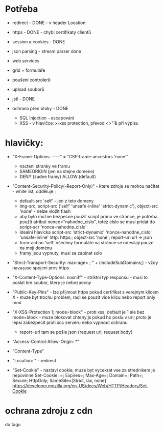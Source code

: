 # Potřeba

* redirect - DONE - v header Location:
* https - DONE - chybí certifikaty clientů
* session a cookies - DONE

* json parsing - stream parser done

* web services
* grid + formuláře
* poušení controlerů
* upload souborů
* jstl - DONE
* ochrana před útoky - DONE
	* SQL Injection - escapování
	* XSS - v hlavičce: x-xss protection, převod <>"'& při výpisu
		
# hlavičky:
* "X-Frame-Options: ----" = "CSP:frame-ancestors 'none'"	
   - nacteni stranky ve framu
   - SAMEORIGIN (jen na stejne domene)
   - DENY (zadne framy) ALLOW (default)
* "Content-Security-Policy(-Report-Only)" - ktere zdroje se mohou načitat - white list, odděluje ;
	- default-src 'self' - jen z teto domeny
	- img-src, script-src ('self' 'unsafe-inline' 'strict-dynamic'), object-src 'none' - nelze vložit flash
	- aby bylo možne bezpečne použit script primo ve strance, je potřeba použít atribut nonce="nahodne_cislo", totez cislo se musi pridat do script-scr 'nonce-nahodne_cislo'
	- idealni hlavicka
		script-src 'strict-dynamic' 'nonce-nahodne_cislo' 'unsafe-inline' http: https:; object-src 'none'; report-uri url -> json
	- form-action 'self' všechny formuláře na stránce se odesílají pouze na mojí doménu
	- framy jsou vypnuty, musí se zapinat solo
* "Strict-Transport-Security: max-age= ; " + (includeSubDomains;) - vždy navazase spojeni pres https
* "X-Content-Type-Options: nosniff" - striktni typ responsu - musi to poslat ten soubor, ktery je nebezpecny
* "Public-Key-Pins" - lze přijmout https pokud certifikat s verejnym klicem X - muze byt trochu problem, radi se pouzit vice klicu nebo report only mod
* "X-XSS-Protection 1; mode=block" - proti xss, default je 1 ale bez mode=block - muze blokovat chteny js pokud ho poslu v url; proto je lepsi zabezpecit proti xcc serveru nebo vypnout ochranu
	+ report=url tam se pošle json {request url, request body}

* "Access-Control-Allow-Origin: *"
* "Content-Type"
* "Location: " - redirect

* "Set-Cookie" - nastavi cookie, muze byt vycekrat vse za strednikem je nepovinne
	Set-Cookie: <cookie-name>=<cookie-value>; Expires=<date>; Max-Age=<non-zero-digit>; Domain=<domain-value>; Path=<path-value>; Secure; HttpOnly; SameSite=[Strict, lax, none]
		https://developer.mozilla.org/en-US/docs/Web/HTTP/Headers/Set-Cookie


# ochrana zdroju z cdn
do tagu <script src="..." integrity="--hash--" crossorigin="anonymous"> - pro script a link
- crossorigin: kdo o soubor zada, pridava hlavicku do poradavku, anonymous - nepridavaji se cookies, certs,...

do cookies httponly (pak nejdou ukrast session cookies - nema k ni pristup js, ale jen protokol http) a secure - ??

# PDF
https://www.baeldung.com/pdf-conversions-java

```java
	public static void main(String[] args) throws IOException {
		Document document = new Document();
	    
	    Text.read((bw)->{
	    	PdfWriter writer;
			try {
				writer = PdfWriter.getInstance(document, new FileOutputStream("templating/html.pdf"));
			} catch (DocumentException e) {
				throw new RuntimeException(e);
			}
	    	document.open();
		    XMLWorkerHelper.getInstance().parseXHtml(writer, document,
		     bw);
		    document.close();
	    	return null;
	    }, PdfTest.class.getResourceAsStream("/pdf/index.html"));
	    
	}
```

```gradle
// https://mvnrepository.com/artifact/com.itextpdf/itextpdf
compile group: 'com.itextpdf', name: 'itextpdf', version: '5.5.13.1'
// https://mvnrepository.com/artifact/com.itextpdf.tool/xmlworker
compile group: 'com.itextpdf.tool', name: 'xmlworker', version: '5.5.13.1'
```

------------

# generovani certifikatu
openssl genrsa -out rsa-private.key 1024
openssl rsa -in rsa-private.key -out rsa-public.key -pubout -outform PEM

openssl req -new -key rsa-private.key -out csr.pem
openssl x509 -req -days 9999 -in csr.pem -signkey rsa-private.key -out cert.pem

openssl pkcs12 -export -in cert.pem -inkey rsa-private.key -name 127.0.0.1 -out seervercert-PKCS-12.p12
keytool -importkeystore -deststorepass [password] -destkeystore server-keystore.jks -srckeystore seervercert-PKCS-12.p12 -srcstoretype PKCS12

## nacitani cizich jarek
URLClassLoader child = new URLClassLoader(
        new URL[] {myJar.toURI().toURL()},
        this.getClass().getClassLoader()
);
Class classToLoad = Class.forName("com.MyClass", true, child);
Method method = classToLoad.getDeclaredMethod("myMethod");
Object instance = classToLoad.newInstance();
Object result = method.invoke(instance);

## js eval
http://www.java2s.com/Tutorials/Java/Scripting_in_Java/0040__Scripting_in_Java_eval.htm

## web services
https://www.quora.com/How-can-a-server-send-an-update-without-a-client-request - not completed

##  utoky

https://blog.netwrix.com/2018/05/15/top-10-most-common-types-of-cyber-attacks/
https: https://love2dev.com/blog/how-https-works/

### Denial-of-service (DoS) and distributed denial-of-service (DDoS) attacks
zahlcení požadavky

### Man-in-the-middle (MitM) attack
zachytávání komunikace mezi serverem a clientem
- session hijacking - cizi pocitač se tvaří jako původní
- IP Spoolfing - posilani paketu s trusted IP
- Replay - znovu poslani stare zpravy

=> ochrana: správné šifrování, časové razítko na zprávě

### Phishing and spear phishing attacks
poslani emailu, ktery se tvari, ze je od duverihodne osoby

### Drive-by attack
vlozeni skriptu do html nebo php kodu, zda se, ze primo na serveru

### Password attack
prolomeni hesla
- brute-force
- dictionary

=> ochrana - system zamceni uctu po nekolika opakovanich

### SQL injection attack

sql v textu inputu

=> ochrana - escapovani vkladanych paramentru do sql dotazu

### Cross-site scripting (XSS) attack

software tretich stran bezici v prohlizeci

=> ochrana - escapovani html znaku
musi byt v hlavicce "X-XSS-Protection 1; mode=block"  - samo o sobě nestači

https://securityheaders.cz/x-xss-protection

Definice hlavičky X-XSS-Protection
Zakázáný filtr
X-XSS-Protection: 0;
Ochrana XSS je aktivována, prohlížeč se bude snažit stránku čistit a opravit
X-XSS-Protection: 1;
Ochrana XSS je aktivována, prohlížeč při útoku stránku nezobrazí
X-XSS-Protection: 1; mode=block
Ochrana XSS je aktivována, prohlížeč reportuje porušení pravidel
X-XSS-Protection: 1; report=<reporting-uri>
Prohlížeč neblokuje stránku, ale pokusí se ji vyčistit a opravit. Současně provede reporting útoku. Reportování lze využít pouze u Chrome a prohlížečích postavených na jádru WebKit. Data potenciálních XSS útoků jsou odesílány v JSON formátu na uvedenou adresu.

Nastavení X-XSS-Protection
.htaccess
# X-XSS-Protection settings
Header set X-XSS-Protection "1; mode=block"
Reportování na doménu
Header set X-XSS-Protection "1; report=https://domenaxyz.cz/report"
Nginx
add_header X-XSS-Protection "1; mode=block";


### Eavesdropping attack
chytani klicovych slov v zprave

=> ochrana - šifrovani

### Birthday attack
utok na hash - hleda text se stejnym hashem

### Malware attack

## https
generovani certifikatu
openssl genrsa -out key.pem
openssl req -new -key key.pem -out csr.pem
openssl x509 -req -days 9999 -in csr.pem -signkey key.pem -out cert.pem
rm csr.pem

https://deliciousbrains.com/ssl-certificate-authority-for-local-https-development/
https://www.smashingmagazine.com/2017/06/guide-switching-http-https/

ECDHE-RSA-AES256-GCM-SHA384
or example, the setting ECDHE-RSA-AES256-GCM-SHA384 means that the key will be exchanged using the Elliptic
Curve Diffie-Hellman Ephemeral (ECDHE) key exchange algorithm; the CA signed the certificate using the
 Rivest-Shamir-Adleman (RSA) algorithm; the symmetric message encryption will use the Advanced Encryption 
Standard (AES) cipher, with a 256-bit key and GCM mode of operation; and message integrity will be verified
 using the SHA secure hashing algorithm, using 384-bit digests.
 
 keytool -importcert -file certificate.cer -keystore keystore.jks -alias "Alias" 
 keytool -delete -alias keyAlias -keystore keystore-name -storepass password
  
 keytool -genkeypair -alias server -keyalg EC -sigalg SHA384withECDSA -keysize 256 -keystore servercert.p12 -storetype pkcs12 -v -storepass abc123 -validity 10000 -ext san=ip:127.0.0.1
 
 "/c/Program Files/Java/java-1.8.0-openjdk/bin/keytool.exe"
******************
# klic
openssl genrsa -out client.key.pem 4096
# pozadavek k podpisu- Common name - ip nebo hostname
heslo abc123
openssl req -new -key client.key.pem -out client.csr
# generovani certifikatu
openssl x509 -req -days 9999 -in client.csr -signkey client.key.pem -out client.cert.pem

server.keystore.jks abc123
client.keystore.jks abc123

 keytool -importcert -file certificate.cer -keystore keystore.jks -alias "Alias" 
************
keytool -list \
        -keystore [*.p12 file] \
        -storepass [password] \
        -storetype PKCS12 \
        -v
        
/**************/
openssl genrsa -out rsa.private 1024
openssl rsa -in rsa.private -out rsa.public -pubout -outform PEM

openssl req -new -key key.pem -out csr.pem
openssl x509 -req -days 9999 -in rsa.private -signkey key.pem -out cert.pem

openssl pkcs12 -export -in [<em>filename-certificate</em>] -inkey [<em>filename-key</em>] -name [<em>host</em>] -out [<em>filename-new</em>-PKCS-12.p12]
keytool -importkeystore -deststorepass [password] -destkeystore [filename-new-keystore.jks] -srckeystore [filename-new-PKCS-12.p12] -srcstoretype PKCS12
